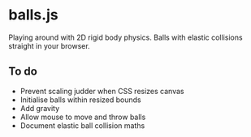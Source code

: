# balls.js

Playing around with 2D rigid body physics. Balls with elastic collisions straight in your browser.

## To do

* Prevent scaling judder when CSS resizes canvas
* Initialise balls within resized bounds
* Add gravity
* Allow mouse to move and throw balls
* Document elastic ball collision maths
